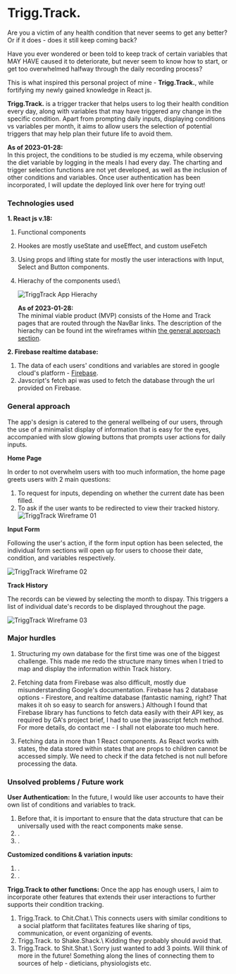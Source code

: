 # Trigg.Track.

Are you a victim of any health condition that never seems to get any better? Or if it does - does it still keep coming back?

Have you ever wondered or been told to keep track of certain variables that MAY HAVE caused it to deteriorate, but never seem to know how to start, or get too overwhelmed halfway through the daily recording process?

This is what inspired this personal project of mine - **Trigg.Track.**, while fortifying my newly gained knowledge in React js.

**Trigg.Track.** is a trigger tracker that helps users to log their health condition every day, along with variables that may have triggered any change in the specific condition. Apart from prompting daily inputs, displaying conditions vs variables per month, it aims to allow users the selection of potential triggers that may help plan their future life to avoid them.

**As of 2023-01-28:**\
In this project, the conditions to be studied is my eczema, while observing the diet variable by logging in the meals I had every day. The charting and trigger selection functions are not yet developed, as well as the inclusion of other conditions and variables. Once user authentication has been incorporated, I will update the deployed link over here for trying out!

### Technologies used

**1. React js v.18:**

1. Functional components
2. Hookes are mostly useState and useEffect, and custom useFetch
3. Using props and lifting state for mostly the user interactions with Input, Select and Button components.
4. Hierachy of the components used:\
   <!-- image links [alt:] (url "title") -->

   ![TriggTrack App Hierachy](https://i.imgur.com/6Znqjfk.png "TriggTrack Hierachy")

   **As of 2023-01-28:**\
   The minimal viable product (MVP) consists of the Home and Track pages that are routed through the NavBar links. The description of the hierachy can be found int the wireframes within [the general approach section](#general-approach).

**2. Firebase realtime database:**

1. The data of each users' conditions and variables are stored in google cloud's platform - [Firebase](https://firebase.google.com/).
2. Javscript's fetch api was used to fetch the database through the url provided on Firebase.

### General approach

The app's design is catered to the general wellbeing of our users, through the use of a minimalist display of information that is easy for the eyes, accompanied with slow glowing buttons that prompts user actions for daily inputs.

**Home Page**

In order to not overwhelm users with too much information, the home page greets users with 2 main questions:

1. To request for inputs, depending on whether the current date has been filled.
2. To ask if the user wants to be redirected to view their tracked history.
   ![TriggTrack Wireframe 01](https://i.imgur.com/QSmm5yz.png "TriggTrack Wireframe 01")

**Input Form**

Following the user's action, if the form input option has been selected, the individual form sections will open up for users to choose their date, condition, and variables respectively.

![TriggTrack Wireframe 02](https://i.imgur.com/vD9weMl.png "TriggTrack Wireframe 02")

**Track History**

The records can be viewed by selecting the month to dispay. This triggers a list of individual date's records to be displayed throughout the page.

![TriggTrack Wireframe 03](https://i.imgur.com/kjIrA96.png "TriggTrack Wireframe 03")

### Major hurdles

1. Structuring my own database for the first time was one of the biggest challenge. This made me redo the structure many times when I tried to map and display the information within Track history.

2. Fetching data from Firebase was also difficult, mostly due misunderstanding Google's documentation. Firebase has 2 database options - Firestore, and realtime database (fantastic naming, right? That makes it oh so easy to search for answers.) Although I found that Firebase library has functions to fetch data easily with their API key, as required by GA's project brief, I had to use the javascript fetch method. For more details, do contact me - I shall not elaborate too much here.

3. Fetching data in more than 1 React components. As React works with states, the data stored within states that are props to children cannot be accessed simply. We need to check if the data fetched is not null before processing the data.

### Unsolved problems / Future work

**User Authentication:**
In the future, I would like user accounts to have their own list of conditions and variables to track.

1. Before that, it is important to ensure that the data structure that can be universally used with the react components make sense.
2. .
3. .

**Customized conditions & variation inputs:**

1. .
2. .

**Trigg.Track to other functions:**
Once the app has enough users, I aim to incorporate other features that extends their user interactions to further supports their condition tracking.

1. Trigg.Track. to Chit.Chat.\ This connects users with similar conditions to a social platform that facilitates features like sharing of tips, communication, or event organizing of events.
2. Trigg.Track. to Shake.Shack.\ Kidding they probably should avoid that.
3. Trigg.Track. to Shit.Shat.\ Sorry just wanted to add 3 points. Will think of more in the future! Something along the lines of connecting them to sources of help - dieticians, physiologists etc.
